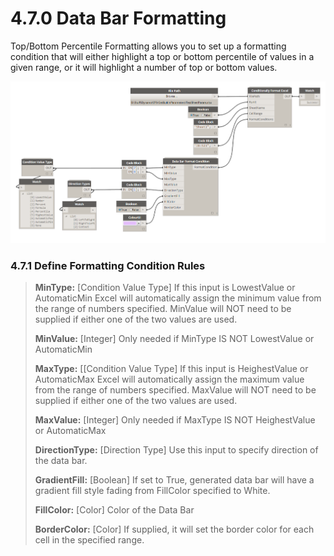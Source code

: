 # 4.7.0 Data Bar Formatting

Top/Bottom Percentile Formatting allows you to set up a formatting condition that will either highlight a top or bottom percentile of values in a given range, or it will highlight a number of top or bottom values. 

![](databar_1.png)

### 4.7.1 Define Formatting Condition Rules

<blockquote>

<p><b>MinType:</b> [Condition Value Type] If this input is LowestValue or AutomaticMin Excel will automatically assign the minimum value from the range of numbers specified. MinValue will NOT need to be supplied if either one of the two values are used.</p>

<p><b>MinValue:</b> [Integer]  Only needed if MinType IS NOT LowestValue or AutomaticMin </p>

<p><b>MaxType:</b> [[Condition Value Type] If this input is HeighestValue or AutomaticMax Excel will automatically assign the maximum value from the range of numbers specified. MaxValue will NOT need to be supplied if either one of the two values are used.</p>

<p><b>MaxValue:</b> [Integer] Only needed if MaxType IS NOT HeighestValue or AutomaticMax </p>

<p><b>DirectionType:</b> [Direction Type] Use this input to specify direction of the data bar. </p>

<p><b>GradientFill:</b> [Boolean] If set to True, generated data bar will have a gradient fill style fading from FillColor specified to White. </p>

<p><b>FillColor:</b> [Color] Color of the Data Bar</p>

<p><b>BorderColor:</b> [Color] If supplied, it will set the border color for each cell in the specified range. </p>

</blockquote>




